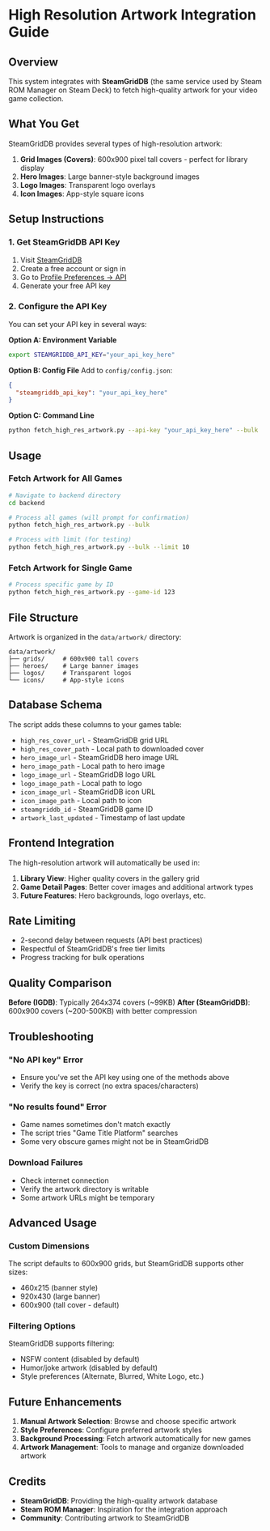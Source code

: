 # High Resolution Artwork Integration Guide

## Overview

This system integrates with **SteamGridDB** (the same service used by Steam ROM Manager on Steam Deck) to fetch high-quality artwork for your video game collection.

## What You Get

SteamGridDB provides several types of high-resolution artwork:

1. **Grid Images (Covers)**: 600x900 pixel tall covers - perfect for library display
2. **Hero Images**: Large banner-style background images
3. **Logo Images**: Transparent logo overlays
4. **Icon Images**: App-style square icons

## Setup Instructions

### 1. Get SteamGridDB API Key

1. Visit [SteamGridDB](https://www.steamgriddb.com/)
2. Create a free account or sign in
3. Go to [Profile Preferences → API](https://www.steamgriddb.com/profile/preferences/api)
4. Generate your free API key

### 2. Configure the API Key

You can set your API key in several ways:

**Option A: Environment Variable**
```bash
export STEAMGRIDDB_API_KEY="your_api_key_here"
```

**Option B: Config File**
Add to `config/config.json`:
```json
{
  "steamgriddb_api_key": "your_api_key_here"
}
```

**Option C: Command Line**
```bash
python fetch_high_res_artwork.py --api-key "your_api_key_here" --bulk
```

## Usage

### Fetch Artwork for All Games

```bash
# Navigate to backend directory
cd backend

# Process all games (will prompt for confirmation)
python fetch_high_res_artwork.py --bulk

# Process with limit (for testing)
python fetch_high_res_artwork.py --bulk --limit 10
```

### Fetch Artwork for Single Game

```bash
# Process specific game by ID
python fetch_high_res_artwork.py --game-id 123
```

## File Structure

Artwork is organized in the `data/artwork/` directory:

```
data/artwork/
├── grids/     # 600x900 tall covers
├── heroes/    # Large banner images  
├── logos/     # Transparent logos
└── icons/     # App-style icons
```

## Database Schema

The script adds these columns to your games table:

- `high_res_cover_url` - SteamGridDB grid URL
- `high_res_cover_path` - Local path to downloaded cover
- `hero_image_url` - SteamGridDB hero image URL
- `hero_image_path` - Local path to hero image
- `logo_image_url` - SteamGridDB logo URL
- `logo_image_path` - Local path to logo
- `icon_image_url` - SteamGridDB icon URL
- `icon_image_path` - Local path to icon
- `steamgriddb_id` - SteamGridDB game ID
- `artwork_last_updated` - Timestamp of last update

## Frontend Integration

The high-resolution artwork will automatically be used in:

1. **Library View**: Higher quality covers in the gallery grid
2. **Game Detail Pages**: Better cover images and additional artwork types
3. **Future Features**: Hero backgrounds, logo overlays, etc.

## Rate Limiting

- 2-second delay between requests (API best practices)
- Respectful of SteamGridDB's free tier limits
- Progress tracking for bulk operations

## Quality Comparison

**Before (IGDB)**: Typically 264x374 covers (~99KB)
**After (SteamGridDB)**: 600x900 covers (~200-500KB) with better compression

## Troubleshooting

### "No API key" Error
- Ensure you've set the API key using one of the methods above
- Verify the key is correct (no extra spaces/characters)

### "No results found" Error
- Game names sometimes don't match exactly
- The script tries "Game Title Platform" searches
- Some very obscure games might not be in SteamGridDB

### Download Failures
- Check internet connection
- Verify the artwork directory is writable
- Some artwork URLs might be temporary

## Advanced Usage

### Custom Dimensions
The script defaults to 600x900 grids, but SteamGridDB supports other sizes:
- 460x215 (banner style)
- 920x430 (large banner)
- 600x900 (tall cover - default)

### Filtering Options
SteamGridDB supports filtering:
- NSFW content (disabled by default)
- Humor/joke artwork (disabled by default)
- Style preferences (Alternate, Blurred, White Logo, etc.)

## Future Enhancements

1. **Manual Artwork Selection**: Browse and choose specific artwork
2. **Style Preferences**: Configure preferred artwork styles
3. **Background Processing**: Fetch artwork automatically for new games
4. **Artwork Management**: Tools to manage and organize downloaded artwork

## Credits

- **SteamGridDB**: Providing the high-quality artwork database
- **Steam ROM Manager**: Inspiration for the integration approach
- **Community**: Contributing artwork to SteamGridDB
